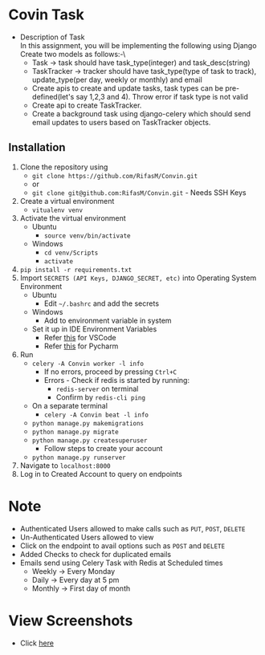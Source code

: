 # Covin Task
- Description of Task\
    In this assignment, you will be implementing the following using Django \
    Create two models as follows:-\
    - Task -> task should have task_type(integer) and task_desc(string)
    - TaskTracker -> tracker should have task_type(type of task to track), update_type(per day, weekly or monthly) and email
    - Create apis to create and update tasks, task types can be pre-defined(let's say 1,2,3 and 4). Throw error if task type is not valid
    - Create api to create TaskTracker.
    - Create a background task using django-celery which should send email updates to users based on TaskTracker objects.
   
## Installation
1. Clone the repository using
    - `git clone https://github.com/RifasM/Convin.git`
    - or
    - `git clone git@github.com:RifasM/Convin.git` - Needs SSH Keys
2. Create a virtual environment
    - `vitualenv venv`
3. Activate the virtual environment
    - Ubuntu
        - `source venv/bin/activate`
    - Windows
        - `cd venv/Scripts`
        - `activate`
4. `pip install -r requirements.txt`
5. Import `SECRETS (API Keys, DJANGO_SECRET, etc)` into Operating System Environment
    - Ubuntu
        - Edit `~/.bashrc` and add the secrets
    - Windows
        - Add to environment variable in system
    - Set it up in IDE Environment Variables
        - Refer [this](https://code.visualstudio.com/docs/python/environments) for VSCode
        - Refer [this](https://www.jetbrains.com/help/pycharm/console-python-console.html) for Pycharm
6. Run 
    - `celery -A Convin worker -l info`
        - If no errors, proceed by pressing `Ctrl+C`
        - Errors - Check if redis is started by running:
            - `redis-server` on terminal
            - Confirm by `redis-cli ping`
    - On a separate terminal 
        - `celery -A Convin beat -l info`
    - `python manage.py makemigrations`
    - `python manage.py migrate`
    - `python manage.py createsuperuser`
        - Follow steps to create your account
    - `python manage.py runserver`
7. Navigate to `localhost:8000`
8. Log in to Created Account to query on endpoints

# Note
- Authenticated Users allowed to make calls such as `PUT`, `POST`, `DELETE`
- Un-Authenticated Users allowed to view
- Click on the endpoint to avail options such as `POST` and `DELETE`
- Added Checks to check for duplicated emails
- Emails send using Celery Task with Redis at Scheduled times
    - Weekly -> Every Monday
    - Daily -> Every day at 5 pm
    - Monthly -> First day of month


# View Screenshots
- Click [here](Screenshots/README.md)